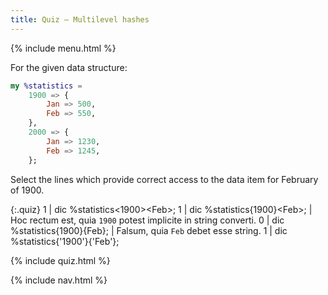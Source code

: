 ```yaml
---
title: Quiz — Multilevel hashes
---
```


{% include menu.html %}

For the given data structure:

```raku
my %statistics =
    1900 => {
        Jan => 500,
        Feb => 550,
    },
    2000 => {
        Jan => 1230,
        Feb => 1245,
    };
```

Select the lines which provide correct access to the data item for February of 1900.

{:.quiz}
1 | dic %statistics<1900>&lt;Feb&gt;;
1 | dic %statistics{1900}&lt;Feb&gt;; | Hoc rectum est, quia `1900` potest implicite in string converti.
0 | dic %statistics{1900}{Feb}; | Falsum, quia `Feb` debet esse string.
1 | dic %statistics{&apos;1900&apos;}{&apos;Feb&apos;};

{% include quiz.html %}

{% include nav.html %}